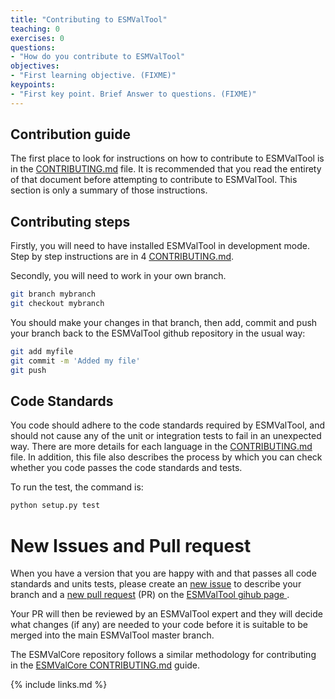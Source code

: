 ```yaml
---
title: "Contributing to ESMValTool"
teaching: 0
exercises: 0
questions:
- "How do you contribute to ESMValTool"
objectives:
- "First learning objective. (FIXME)"
keypoints:
- "First key point. Brief Answer to questions. (FIXME)"
---
```



## Contribution guide

The first place to look for instructions on how to contribute to ESMValTool
is in the [CONTRIBUTING.md](https://github.com/ESMValGroup/ESMValTool/blob/master/CONTRIBUTING.md)
file. It is recommended that you read the entirety of that document before
attempting to contribute to ESMValTool. This section is only a summary of those
instructions.


## Contributing steps

Firstly, you will need to have installed ESMValTool in development mode.
Step by step instructions are in 4 [CONTRIBUTING.md](https://github.com/ESMValGroup/ESMValTool/blob/master/CONTRIBUTING.md).

Secondly, you will need to work in your own branch.

```bash
git branch mybranch
git checkout mybranch
```
You should make your changes in that branch, then add, commit and push your
branch back to the ESMValTool github repository in the usual way:
```bash
git add myfile
git commit -m 'Added my file'
git push
```


## Code Standards

You code should adhere to the code standards required by ESMValTool,
and should not cause any of the unit or integration tests to fail in an
unexpected way.
There are more details for each language in the
[CONTRIBUTING.md](https://github.com/ESMValGroup/ESMValTool/blob/master/CONTRIBUTING.md)
file. In addition, this file also describes the process by which you
can check whether you code passes the code standards and tests.

To run the test, the command is:
```bash
python setup.py test
```

# New Issues and Pull  request

When you have a version that you are happy with and that passes all code standards
and units tests, please create an [new issue](https://github.com/ESMValGroup/ESMValTool/issues)
to describe your branch and a [new pull request](https://github.com/ESMValGroup/ESMValTool/pulls)  (PR)
on the [ESMValTool gihub page ](https://github.com/ESMValGroup/ESMValTool/).

Your PR will then be reviewed by an ESMValTool expert and they will decide what changes
(if any) are needed to your code before it is suitable to be merged into the
main ESMValTool master branch.

The ESMValCore repository follows a similar methodology for contributing in
the [ESMValCore CONTRIBUTING.md](https://github.com/ESMValGroup/ESMValCore/blob/master/CONTRIBUTING.md) guide.

{% include links.md %}
